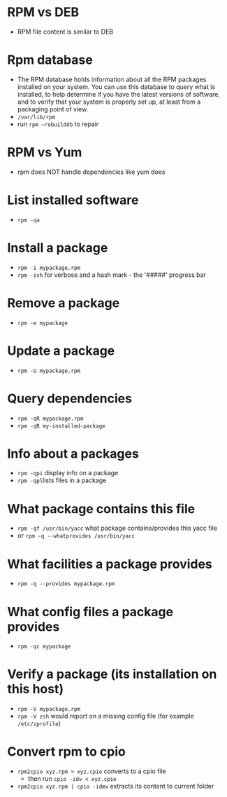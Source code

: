 # RPM vs DEB
- RPM file content is similar to DEB

# Rpm database
- The RPM database holds information about all the RPM packages installed on your system. You can use this database to query what is installed, to help determine if you have the latest versions of software, and to verify that your system is properly set up, at least from a packaging point of view.
- `/var/lib/rpm`
- run `rpm —rebuilddb` to repair

# RPM vs Yum
- rpm does NOT handle dependencies like yum does

# List installed software
* `rpm -qa`

# Install a package
* `rpm -i mypackage.rpm`
* `rpm -ivh` for verbose and a hash mark - the '#####' progress bar

# Remove a package
- `rpm -e mypackage`

# Update a package
* `rpm -U mypackage.rpm`

# Query dependencies
* `rpm -qR mypackage.rpm`
* `rpm -qR my-installed-package`

# Info about a packages
- `rpm -qpi` display info on a package
- `rpm -qpl`lists files in a package

# What package contains this file
- `rpm -qf /usr/bin/yacc` what package contains/provides this yacc file
- or `rpm -q --whatprovides /usr/bin/yacc`

# What facilities a package provides
- `rpm -q --provides mypackage.rpm`

# What config files a package provides
- `rpm -qc mypackage`

# Verify a package (its installation on this host)
* `rpm -V mypackage.rpm`
* `rpm -V zsh` would report on a missing config file (for example `/etc/zprofile`)

# Convert rpm to cpio
- `rpm2cpio xyz.rpm > xyz.cpio` converts to a cpio file
  - then run `cpio -idv < xyz.cpio`
- `rpm2cpio xyz.rpm | cpio -idmv` extracts its content to current folder
